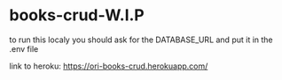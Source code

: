 # books-crud-W.I.P
to run this localy you should ask for the DATABASE_URL and put it in the .env file

link to heroku: https://ori-books-crud.herokuapp.com/
